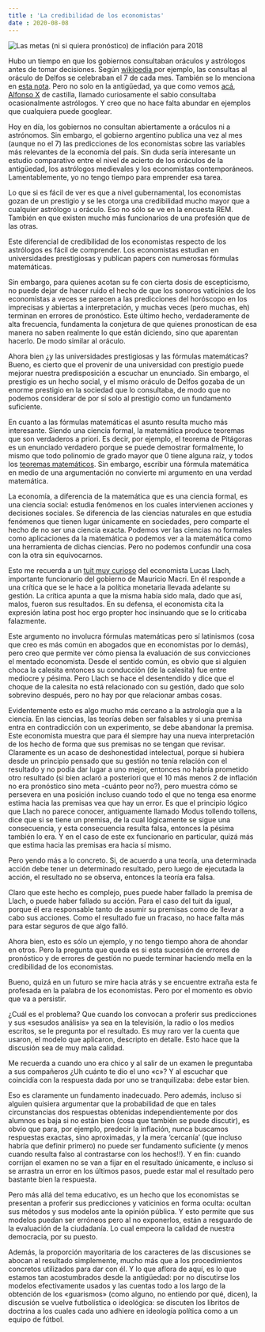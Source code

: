```yaml
---
title : 'La credibilidad de los economistas'
date : 2020-08-08
---
```


![Las metas (ni si quiera pronóstico) de inflación para 2018](/metas-de-inflacion-2018.jpg)

Hubo un tiempo en que los gobiernos consultaban oráculos y astrólogos antes de
tomar decisiones. Según [wikipedia ](https://es.wikipedia.org/wiki/Or%C3%A1culo_de_Delfos)
por ejemplo, las consultas al oráculo de
Delfos se celebraban el 7 de cada mes. También se lo menciona en
[esta nota](https://www.lavanguardia.com/historiayvida/historia-antigua/20191017/47900462955/delfos-gracia-clasica-oraculo.html).
Pero no solo en la antigüedad, ya que como vemos [acá](http://www.cervantesvirtual.com/obra-visor/alfonso-x-y-los-orgenes-de-la-astrologa-hispnica-0/html/023b93aa-82b2-11df-acc7-002185ce6064_12.html),
[Alfonso X](https://es.wikipedia.org/wiki/Alfonso_X_de_Castilla) de castilla,
llamado curiosamente el sabio consultaba ocasionalmente astrólogos. Y creo que
no hace falta abundar en ejemplos que cualquiera puede googlear.

Hoy en día, los gobiernos no consultan abiertamente a oráculos ni a astrónomos.
Sin embargo, el gobierno argentino publica una vez al mes (aunque no el 7) las
predicciones de los economistas sobre las variables más relevantes de la
economía del país. Sin duda sería interesante un estudio comparativo entre el
nivel de acierto de los oráculos de la antigüedad, los astrólogos medievales y
los economistas contemporáneos. Lamentablemente, yo no tengo tiempo para
emprender esa tarea.

Lo que si es fácil de ver es que a nivel gubernamental, los economistas gozan
de un prestigio y se les otorga una credibilidad mucho mayor que a cualquier
astrólogo u oráculo. Eso no sólo se ve en la encuesta REM. También en que
existen mucho más funcionarios de una profesión que de las otras.

Este diferencial de credibilidad de los economistas respecto de los astrólogos
es fácil de comprender. Los economistas estudian en universidades prestigiosas
y publican papers con numerosas fórmulas matemáticas.

Sin embargo, para quienes acotan su fe con cierta dosis de escepticismo, no
puede dejar de hacer ruido el hecho de que los sonoros vaticinios de los
economistas a veces se parecen a las predicciones del horóscopo en los
imprecisas y abiertas a interpretación, y muchas veces (pero muchas, eh)
terminan en errores de pronóstico. Este último hecho, verdaderamente de alta
frecuencia, fundamenta la conjetura de que quienes pronostican de esa manera no
saben realmente lo que están diciendo, sino que aparentan hacerlo. De modo
similar al oráculo.

Ahora bien ¿y las universidades prestigiosas y las fórmulas matemáticas? Bueno,
es cierto que el provenir de una universidad con prestigio puede mejorar
nuestra predisposición a escuchar un enunciado. Sin embargo, el prestigio es un
hecho social, y el mismo oráculo de Delfos gozaba de un enorme prestigio en la
sociedad que lo consultaba, de modo que no podemos considerar de por sí solo al
prestigio como un fundamento suficiente.

En cuanto a las fórmulas matemáticas el asunto resulta mucho más interesante.
Siendo una ciencia formal, la matemática produce teoremas que son verdaderos a
priori. Es decir, por ejemplo, el teorema de Pitágoras es un enunciado
verdadero porque se puede demostrar formalmente, lo mismo que todo polinomio de
grado mayor que 0 tiene alguna raíz, y todos los
[teoremas matemáticos](https://es.wikipedia.org/wiki/Categor%C3%ADa:Teoremas_de_matem%C3%A1ticas).
Sin
embargo, escribir una fórmula matemática en medio de una argumentación no
convierte mi argumento en una verdad matemática.

La economía, a diferencia de la matemática que es una ciencia formal, es una
ciencia social: estudia fenómenos en los cuales intervienen acciones y
decisiones sociales. Se diferencia de las ciencias naturales en que estudia
fenómenos que tienen lugar únicamente en sociedades, pero comparte el hecho de
no ser una ciencia exacta. Podemos ver las ciencias no formales como
aplicaciones da la matemática o podemos ver a la matemática como una
herramienta de dichas ciencias. Pero no podemos confundir una cosa con la otra
sin equivocarnos.

Esto me recuerda a un
[tuit muy curioso](https://twitter.com/lucasllach/status/1053292674151735296)
del economista Lucas Llach, importante
funcionario del gobierno de Mauricio Macri. En él responde a una crítica que se
le hace a la política monetaria llevada adelante su gestión. La crítica apunta
a que la misma había sido mala, dado que así, malos, fueron sus resultados. En
su defensa, el economista cita la expresión latina post hoc ergo propter hoc
insinuando que se lo criticaba falazmente.

Este argumento no involucra fórmulas matemáticas pero sí latinismos (cosa que
creo es más común en abogados que en economistas por lo demás), pero creo que
permite ver cómo piensa la evaluación de sus convicciones el mentado
economista. Desde el sentido común, es obvio que si alguien choca la calesita
entonces su conducción (de la calesita) fue entre mediocre y pésima. Pero Llach
se hace el desentendido y dice que el choque de la calesita no está relacionado
con su gestión, dado que solo sobrevino después, pero no hay por que relacionar
ambas cosas.

Evidentemente esto es algo mucho más cercano a la astrología que a la ciencia.
En las ciencias, las teorías deben ser falsables y si una premisa entra en
contradicción con un experimento, se debe abandonar la premisa. Este economista
muestra que para él siempre hay una nueva interpretación de los hecho de forma
que sus premisas no se tengan que revisar. Claramente es un acaso de
deshonestidad intelectual, porque si hubiera desde un principio pensado que su
gestión no tenía relación con el resultado y no podía dar lugar a uno mejor,
entonces no habría prometido otro resultado (si bien aclaró a posteriori que el
10 más menos 2 de inflación no era pronóstico sino meta -cuánto peor no?), pero
muestra cómo se persevera en una posición incluso cuando todo el que no tenga
esa enorme estima hacia las premisas vea que hay un error. Es que el principio
lógico que Llach no parece conocer, antiguamente llamado Modus tollendo
tollens, dice que si se tiene un premisa, de la cual lógicamente se sigue una
consecuencia, y esta consecuencia resulta falsa, entonces la pésima también lo
era. Y en el caso de este ex funcionario en particular, quizá más que estima
hacia las premisas era hacia sí mismo.

Pero yendo más a lo concreto. Si, de acuerdo a una teoría, una determinada
acción debe tener un determinado resultado, pero luego de ejecutada la acción,
el resultado no se observa, entonces la teoría era falsa.

Claro que este hecho es complejo, pues puede haber fallado la premisa de Llach,
o puede haber fallado su acción. Para el caso del tuit da igual, porque él era
responsable tanto de asumir su premisas como de llevar a cabo sus acciones.
Como el resultado fue un fracaso, no hace falta más para estar seguros de que
algo falló.

Ahora bien, esto es sólo un ejemplo, y no tengo tiempo ahora de ahondar en
otros. Pero la pregunta que queda es si esta sucesión de errores de pronóstico
y de errores de gestión no puede terminar haciendo mella en la credibilidad de
los economistas.

Bueno, quizá en un futuro se mire hacia atrás y se encuentre extraña esta fe
profesada en la palabra de los economistas. Pero por el momento es obvio que va
a persistir.

¿Cuál es el problema? Que cuando los convocan a proferir sus predicciones y sus
«sesudos análisis» ya sea en la televisión, la radio o los medios escritos, se
le pregunta por el resultado. Es muy raro ver la cuenta que usaron, el modelo
que aplicaron, descripto en detalle. Esto hace que la discusión sea de muy mala
calidad.

Me recuerda a cuando uno era chico y al salir de un examen le preguntaba a sus
compañeros ¿Uh cuánto te dio el uno «c»? Y al escuchar que coincidía con la
respuesta dada por uno se tranquilizaba: debe estar bien.

Eso es claramente un fundamento inadecuado. Pero además, incluso si alguien
quisiera argumentar que la probabilidad de que en tales circunstancias dos
respuestas obtenidas independientemente por dos alumnos es baja si no están
bien (cosa que también se puede discutir), es obvio que para, por ejemplo,
predecir la inflación, nunca buscamos respuestas exactas, sino aproximadas, y
la mera ‘cercanía’ (que incluso habría que definir primero) no puede ser
fundamento suficiente (y menos cuando resulta falso al contrastarse con los
hechos!!). Y en fin: cuando corrijan el examen no se van a fijar en el
resultado únicamente, e incluso si se arrastra un error en los últimos pasos,
puede estar mal el resultado pero bastante bien la respuesta.

Pero más allá del tema educativo, es un hecho que los economistas se presentan
a proferir sus predicciones y vaticinios en forma oculta: ocultan sus métodos y
sus modelos ante la opinión pública. Y esto permite que sus modelos puedan ser
erróneos pero al no exponerlos, están a resguardo de la evaluación de la
ciudadanía. Lo cual empeora la calidad de nuestra democracia, por su puesto.

Además, la proporción mayoritaria de los caracteres de las discusiones se
abocan al resultado simplemente, mucho más que a los procedimientos concretos
utilizados para dar con él. Y lo que aflora de aquí, es lo que estamos tan
acostumbrados desde la antigüedad: por no discutirse los modelos efectivamente
usados y las cuentas todo a los largo de la obtención de los «guarismos» (como
alguno, no entiendo por qué, dicen), la discusión se vuelve futbolística o
ideológica: se discuten los libritos de doctrina a los cuales cada uno adhiere
en ideología política como a un equipo de fútbol. 
